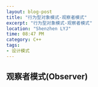 ```yaml
---
layout: blog-post
title: "行为型对象模式-观察者模式"
excerpt: "行为型对象模式-观察者模式"
location: "Shenzhen LYJ"
time: 08:47 PM
category: C++
tags:
- 设计模式
---
```


## 观察者模式(Observer) ##




